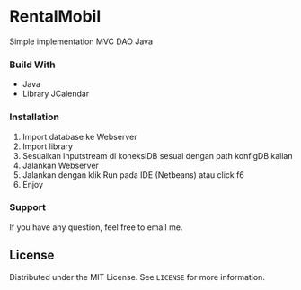 # RentalMobil
Simple implementation MVC DAO Java

### Build With

- Java
- Library JCalendar
  
### Installation

1. Import database ke Webserver
2. Import library 
3. Sesuaikan inputstream di koneksiDB sesuai dengan path konfigDB kalian
4. Jalankan Webserver
5. Jalankan dengan klik Run pada IDE (Netbeans) atau click f6
6. Enjoy

### Support

If you have any question, feel free to email me.

## License

Distributed under the MIT License. See `LICENSE` for more information.
